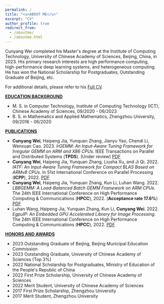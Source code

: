 ```yaml
---
permalink: /
title: "<u>ABOUT ME</u>"
excerpt: "CV"
author_profile: true
redirect_from: 
  - /aboutme/
  - /aboutme.html
---
```


Cunyang Wei completed his Master's degree at the Institute of Computing Technology, University of Chinese Academy of Sciences, Beijing, China, in 2023. His primary research interests are high performance computing, high-performance deep learning systems, and heterogeneous computing. He has won the National Scholarship for Postgraduates, Outstanding Graduate of Beijing, etc.

For additional details, please refer to his [Full CV](./files/CV_Cunyang_Wei.pdf).

<!-- <br> -->

**<u>EDUCATION BACKGROUND</u>**

* M. S. in Computer Technology, Institute of Computing Technology (ICT), Chinese Academy of Sciences, 09/2020 - 06/2023
* B. S. in Mathematics and Applied Mathematics, Zhengzhou University, 09/2016 - 06/2020

<!-- <br> -->

<!-- **<u>RESEARCH EXPERIENCE</u>**

* _**IrGEMM: An Input-Aware Tuning Framework for Irregular GEMM on ARM and X86 CPUs**_

	10/2022 - 04/2023

    * Generated hundreds of highly optimized assembly kernels for diverse irregular GEMM types based on computing templates, the instruction mapping rules between templates and assembly codes, and pipeline optimization strategies.
    * Abstracted tiling problems of GEMM into boxing problems that utilizes dynamic programming approach to minimum memory access of Irregular GEMM and maximum computational memory access ratio.
    * Built a load-balanced multithreaded scheduling framework for processing batch matrix multiplication to achieve the ultimate multi-threaded speedup.
    * Implemented a high-performance irregular matrix multiplication library for ARMv8 and Intel cascade Lake architectures. 
    * Increased the speed-up ratio of irregular DGEMM in a single-threaded environment to 2.3x, 2.7x, and 2.5x in comparison to Intel MKL, ARMPL, LIBXSMM, and BLIS; increased the speed-up ratio of irregular DGEMM in a multi-threaded environment to 3.4x, 14.6x, and 14.3x in comparison to Intel MKL, ARMPL, LIBXSMM, and BLIS.

* _**IATF: An Input-Aware Tuning Framework for Compact BLAS Based on ARMv8 CPUs**_

    10/2021 - 04/2022                         


    * Proposed computing kernel templates for GEMM and TRSM based on the SIMD-friendly data layout and analyzed the compute-to-memory-access ratio to find the optimal kernel size; and optimized instruction selection.  
    * Carefully designed the data packing kernel so that the memory accesses of the computing kernel are contiguous.  
    * Proposed an adaptive tuning framework to chooses an appropriate number of matrices for batch operation each time according to L1 cache size and matrix size, and chooses the optimal data packing kernel and computing kernel according to the input matrix properties.
    * Increased the speed-up ratio of GEMM and TRSM to 4x and 5x in comparison to ARMPL under double-precision floating-point operation.

* _**LBBGEMM: A Load-Balanced Batch GEMM Framework on ARM CPUs**_	

    05/2022 - 10/2022                                          


    * Designed high-performance small GEMM kernels without data packaging to greatly reduce the memory accessing overhead.                                                                                                      
    * Presented a load-balanced multi-thread task scheduling strategy for batch GEMM to improve multi-core performance dramatically.
    * Increased the speed-up ratio of DGEMM\_Batch to 2.3x for a single thread and 4.2x for 48 threads in comparison to ARMPL.   

* _**High-performance Image Processing Algorithms Optimization Based On ARMv8 CPUs**_,	

    10/2020 - 10/2021

    * Sorted image processing algorithms into three types (data irrelevant algorithm, data sharing algorithm and irregular memory access algorithm). 
    * Built a high-performance image processing algorithms library by writing the underlying code with Arm Neon Intrinsic and optimizing multi-threaded performance with OpenMP.
    * Presented optimized image processing algorithm library based on ARMv8 architecture and substantially improved the image processing performance by optimizing the algorithms, memory access, SIMD, and assembly instruction. 
    * Increased the speed-up ratio of cvtColor, Resize and Filter modules to 1.2x, 2x, and 2x in comparison to the OpenCV algorithms library.                                                                                                 
<br> -->

**<u>PUBLICATIONS</u>**

- **Cunyang Wei**, Haipeng Jia, Yunquan Zhang, Jianyu Yao, Chendi Li, Wenxuan Cao. 2023. *IrGEMM: An Input-Aware Tuning Framework for Irregular GEMM on ARM and X86 CPUs*. IEEE Transactions on Parallel and Distributed Systems (**TPDS**). (Under review) [PDF](./files/IrGEMM.pdf)
- **Cunyang Wei**, Haipeng Jia, Yunquan Zhang, Liusha Xu, and Ji Qi. 2022. *IATF: An Input-Aware Tuning Framework for Compact BLAS Based on ARMv8 CPUs*. In 51st International Conference on Parallel Processing (**ICPP**), 2022. [PDF](./files/IATF.pdf)
- **Cunyang Wei**, Haipeng Jia, Yunquan Zhang, Kun Li, Luhan Wang. 2022. *LBBGEMM: A Load-Balanced Batch GEMM Framework on ARM CPUs*. The 24th IEEE International Conference on High Performance Computing & Communications (**HPCC**), 2022. (**Acceptance rate 17.6%**) [PDF](./files/LBBGEMM.pdf)
- Luhan Wang, Haipeng Jia, Yunquan Zhang, Kun Li, **Cunyang Wei**. 2022. *EgpuIP: An Embedded GPU Accelerated Library for Image Processing*. The 24th IEEE International Conference on High Performance Computing & Communications (**HPCC**), 2022. [PDF](./files/EgpuIP.pdf)

<!-- <br> -->

**<u>HONORS AND AWARDS</u>**

- 2023 Outstanding Graduate of Beijing, Beijing Municipal Education Commission
- 2023 Outstanding Graduate, University of Chinese Academy of Sciences (Top 3%)              
- 2022 National Scholarship for Postgraduates, Ministry of Education of the People's Republic of China	
- 2022 First Prize Scholarship, University of Chinese Academy of Sciences	
- 2022 Merit Student, University of Chinese Academy of Sciences	
- 2017 First Prize Scholarship, Zhengzhou University		
- 2017 Merit Student, Zhengzhou University		

<script type="text/javascript" src="//rf.revolvermaps.com/0/0/8.js?i=5nr50ha4g8t&amp;m=0&amp;c=ff0000&amp;cr1=ffffff&amp;f=arial&amp;l=33" async="async"></script>

<!-- <br> -->

<!-- **<u>EXTRACURRICULAR ACTIVITIES</u>**

* 2022 Session Chair _IEEE HPCC’22_
* 2021 Academic Conference Host & Coordinator,   _Conference of China Computer Federation Technical Committee on High Performance Computing (CCF TCHPC)_            -->
<!-- 
<br>

**<u>PROFESSIONAL SKILLS</u>**

- Mastered ARM assembly, X86 assembly, and programming with C 
- Proficient in OpenMP, Arm Neon, Intel AVX512 and etc. 
- Solid knowledge in Linux basic commands, data structure and computer architecture -->
